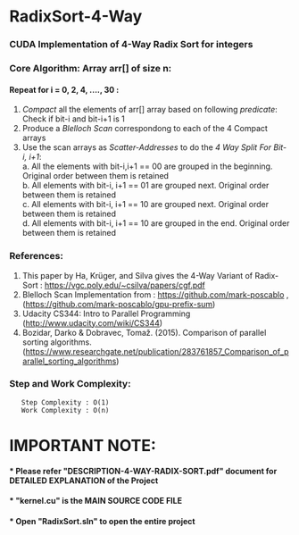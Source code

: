 # RadixSort-4-Way

### CUDA Implementation of 4-Way Radix Sort for integers

### Core Algorithm: Array arr[] of size n:
#### Repeat for i = 0, 2, 4, ...., 30 :
  1. *Compact* all the elements of arr[] array based on following *predicate*: Check if bit-i and bit-i+1 is 1
  2. Produce a *Blelloch Scan* correspondong to each of the 4 Compact arrays
  3. Use the scan arrays as *Scatter-Addresses* to do the *4 Way Split For Bit-i, i+1*:   
        a. All the elements with bit-i,i+1 == 00 are grouped in the beginning. Original order between them is retained  
        b. All elements with bit-i, i+1 == 01 are grouped next. Original order between them is retained   
        c. All elements with bit-i, i+1 == 10 are grouped next. Original order between them is retained   
        d. All elements with bit-i, i+1 == 10 are grouped in the end. Original order between them is retained   
        
        
        
### References: 
  1. This paper by Ha, Krüger, and Silva gives the 4-Way Variant of Radix-Sort : https://vgc.poly.edu/~csilva/papers/cgf.pdf
  2. Blelloch Scan Implementation from : https://github.com/mark-poscablo  , (https://github.com/mark-poscablo/gpu-prefix-sum) 
  3. Udacity CS344: Intro to Parallel Programming (http://www.udacity.com/wiki/CS344)
  4. Bozidar, Darko & Dobravec, Tomaž. (2015). Comparison of parallel sorting algorithms. (https://www.researchgate.net/publication/283761857_Comparison_of_parallel_sorting_algorithms)
        

### Step and Work Complexity:
       Step Complexity : O(1)
       Work Complexity : O(n)



# IMPORTANT NOTE:
  #### * Please refer "DESCRIPTION-4-WAY-RADIX-SORT.pdf" document for DETAILED EXPLANATION of the Project
  #### * "kernel.cu" is the MAIN SOURCE CODE FILE
  #### * Open "RadixSort.sln" to open the entire project
